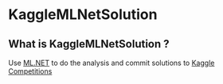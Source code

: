 # KaggleMLNetSolution

## What is KaggleMLNetSolution ?

Use [ML.NET](https://github.com/dotnet/machinelearning) to do the analysis and commit solutions to [Kaggle Competitions](https://www.kaggle.com)
